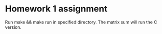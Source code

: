 # Homework 1 assignment

Run make && make run in specified directory. The matrix sum will run the C version.
